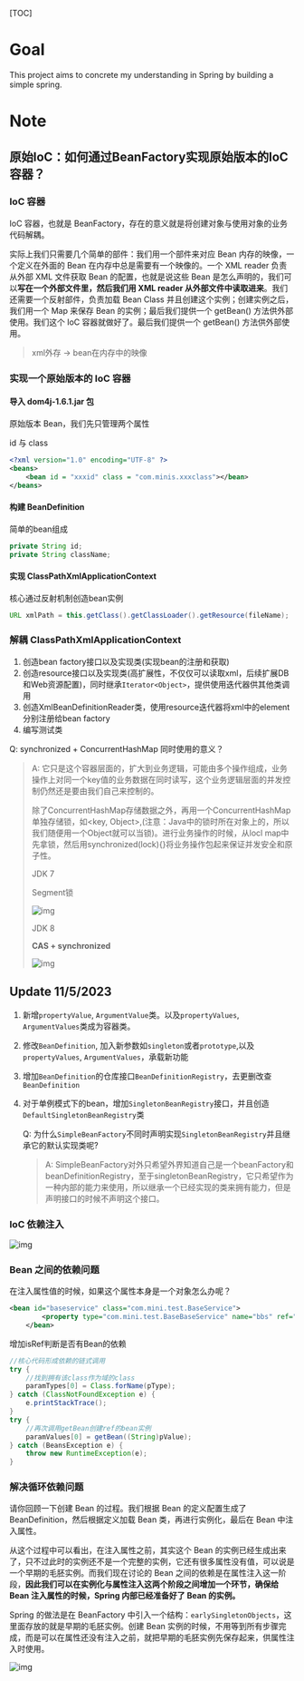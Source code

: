 [TOC]

# Goal

This project aims to concrete my understanding in Spring by building a simple spring.

# Note

## 原始IoC：如何通过BeanFactory实现原始版本的IoC容器？

### IoC 容器

IoC 容器，也就是 BeanFactory，存在的意义就是将创建对象与使用对象的业务代码解耦。

实际上我们只需要几个简单的部件：我们用一个部件来对应 Bean 内存的映像，一个定义在外面的 Bean 在内存中总是需要有一个映像的。一个 XML reader 负责从外部 XML 文件获取 Bean 的配置，也就是说这些 Bean 是怎么声明的，我们可以**写在一个外部文件里，然后我们用 XML reader 从外部文件中读取进来**。我们还需要一个反射部件，负责加载 Bean Class 并且创建这个实例；创建实例之后，我们用一个 Map 来保存 Bean 的实例；最后我们提供一个 getBean() 方法供外部使用。我们这个 IoC 容器就做好了。最后我们提供一个 getBean() 方法供外部使用。

> xml外存 → bean在内存中的映像

### 实现一个原始版本的 IoC 容器

#### 导入 dom4j-1.6.1.jar 包

原始版本 Bean，我们先只管理两个属性

id 与 class

```xml
<?xml version="1.0" encoding="UTF-8" ?>
<beans>
    <bean id = "xxxid" class = "com.minis.xxxclass"></bean>
</beans>
```

#### 构建 BeanDefinition

简单的bean组成

```java
private String id;
private String className;
```

#### 实现 ClassPathXmlApplicationContext

核心通过反射机制创造bean实例

```java
URL xmlPath = this.getClass().getClassLoader().getResource(fileName);
```

### 解耦 ClassPathXmlApplicationContext

1. 创造bean factory接口以及实现类(实现bean的注册和获取)
2. 创造resource接口以及实现类(高扩展性，不仅仅可以读取xml，后续扩展DB和Web资源配置)，同时继承`Iterator<Object>`，提供使用迭代器供其他类调用
3. 创造XmlBeanDefinitionReader类，使用resource迭代器将xml中的element分别注册给bean factory
4. 编写测试类

Q: synchronized + ConcurrentHashMap 同时使用的意义？

> A: 它只是这个容器层面的，扩大到业务逻辑，可能由多个操作组成，业务操作上对同一个key值的业务数据在同时读写，这个业务逻辑层面的并发控制仍然还是要由我们自己来控制的。
>
> 除了ConcurrentHashMap存储数据之外，再用一个ConcurrentHashMap单独存储锁，如<key,  Object>,(注意：Java中的锁时所在对象上的，所以我们随便用一个Object就可以当锁)。进行业务操作的时候，从locl  map中先拿锁，然后用synchronized(lock){}将业务操作包起来保证并发安全和原子性。
>
> JDK 7
>
> Segment锁
>
> ![img](https://p3-juejin.byteimg.com/tos-cn-i-k3u1fbpfcp/c814a3b049894b8d9abccf1480c3a113~tplv-k3u1fbpfcp-zoom-in-crop-mark:1512:0:0:0.awebp)
>
> JDK 8
>
> **CAS + synchronized**
>
> ![img](https://p3-juejin.byteimg.com/tos-cn-i-k3u1fbpfcp/cc7d08086ca0484c999edf9d72e9dfd2~tplv-k3u1fbpfcp-zoom-in-crop-mark:1512:0:0:0.awebp)



## Update 11/5/2023

1. 新增`propertyValue`, `ArgumentValue`类。以及`propertyValues`, `ArgumentValues`类成为容器类。

2. 修改`BeanDefinition`, 加入新参数如`singleton`或者`prototype`,以及`propertyValues`, `ArgumentValues`，承载新功能

3. 增加`BeanDefinition`的仓库接口`BeanDefinitionRegistry`，去更删改查`BeanDefinition`

4. 对于单例模式下的bean，增加`SingletonBeanRegistry`接口，并且创造`DefaultSingletonBeanRegistry`类

   Q: 为什么`SimpleBeanFactory`不同时声明实现`SingletonBeanRegistry`并且继承它的默认实现类呢?

   > A:  SimpleBeanFactory对外只希望外界知道自己是一个beanFactory和beanDefinitionRegistry，至于singletonBeanRegistry，它只希望作为一种内部的能力来使用，所以继承一个已经实现的类来拥有能力，但是声明接口的时候不声明这个接口。

### IoC 依赖注入

![img](https://static001.geekbang.org/resource/image/d5/4b/d508800320aa0f8688b7c986e0148e4b.png?wh=1920x975)

### Bean 之间的依赖问题

在注入属性值的时候，如果这个属性本身是一个对象怎么办呢？

```xml
<bean id="baseservice" class="com.mini.test.BaseService">
        <property type="com.mini.test.BaseBaseService" name="bbs" ref="basebaseservice" />
    </bean>
```

增加isRef判断是否有Bean的依赖

```java
//核心代码形成依赖的链式调用
try {
    //找到拥有该class作为域的class
    paramTypes[0] = Class.forName(pType);
} catch (ClassNotFoundException e) {
    e.printStackTrace();
}
try {
    //再次调用getBean创建ref的bean实例
    paramValues[0] = getBean((String)pValue);
} catch (BeansException e) {
    throw new RuntimeException(e);
}
```

### 解决循环依赖问题

请你回顾一下创建 Bean 的过程。我们根据  Bean 的定义配置生成了 BeanDefinition，然后根据定义加载 Bean 类，再进行实例化，最后在 Bean  中注入属性。

从这个过程中可以看出，在注入属性之前，其实这个 Bean  的实例已经生成出来了，只不过此时的实例还不是一个完整的实例，它还有很多属性没有值，可以说是一个早期的毛胚实例。而我们现在讨论的 Bean  之间的依赖是在属性注入这一阶段，**因此我们可以在实例化与属性注入这两个阶段之间增加一个环节，确保给 Bean 注入属性的时候，Spring  内部已经准备好了 Bean 的实例。**

Spring 的做法是在 BeanFactory 中引入一个结构：`earlySingletonObjects`，这里面存放的就是早期的毛胚实例。创建 Bean  实例的时候，不用等到所有步骤完成，而是可以在属性还没有注入之前，就把早期的毛胚实例先保存起来，供属性注入时使用。

![img](https://static001.geekbang.org/resource/image/f4/ee/f4a1a6b8973eae18d9edb54cd8277bee.png?wh=1806x1482)
